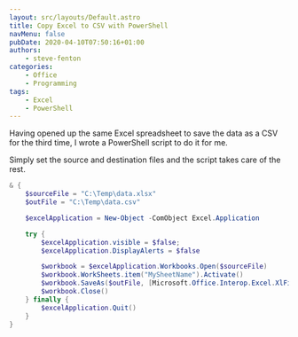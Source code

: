 ```yaml
---
layout: src/layouts/Default.astro
title: Copy Excel to CSV with PowerShell
navMenu: false
pubDate: 2020-04-10T07:50:16+01:00
authors:
    - steve-fenton
categories:
    - Office
    - Programming
tags:
    - Excel
    - PowerShell
---
```


Having opened up the same Excel spreadsheet to save the data as a CSV for the third time, I wrote a PowerShell script to do it for me.

Simply set the source and destination files and the script takes care of the rest.

```powershell
& {
    $sourceFile = "C:\Temp\data.xlsx"
    $outFile = "C:\Temp\data.csv"

    $excelApplication = New-Object -ComObject Excel.Application 

    try {
        $excelApplication.visible = $false;
        $excelApplication.DisplayAlerts = $false 

        $workbook = $excelApplication.Workbooks.Open($sourceFile) 
        $workbook.WorkSheets.item("MySheetName").Activate()
        $workbook.SaveAs($outFile, [Microsoft.Office.Interop.Excel.XlFileFormat]::xlCSV)
        $workbook.Close() 
    } finally {
        $excelApplication.Quit()
    }
}
```